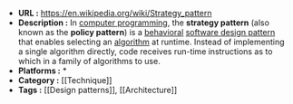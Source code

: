 - **URL :** https://en.wikipedia.org/wiki/Strategy_pattern
- **Description :** In [computer programming](https://en.wikipedia.org/wiki/Computer_programming "Computer programming"), the **strategy pattern** (also known as the **policy pattern**) is a [behavioral](https://en.wikipedia.org/wiki/Behavioral_design_pattern "Behavioral design pattern") [software design pattern](https://en.wikipedia.org/wiki/Design_pattern_(computer_science) "Design pattern (computer science)") that enables selecting an [algorithm](https://en.wikipedia.org/wiki/Algorithm "Algorithm") at runtime. Instead of implementing a single algorithm directly, code receives run-time instructions as to which in a family of algorithms to use.
- **Platforms :** *
- **Category :** [[Technique]]
- **Tags :** [[Design patterns]], [[Architecture]]
